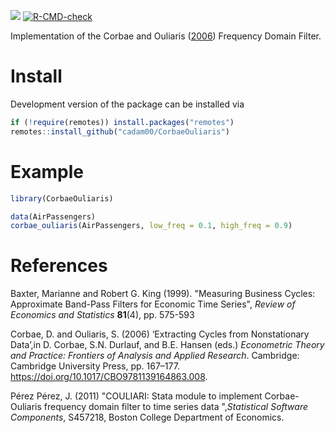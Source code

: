 <!-- badges: start -->
  [![](https://img.shields.io/badge/devel%20version-0.1.0-blue.svg)](https://CRAN.R-project.org/package=CorbaeOuliaris)
  [![R-CMD-check](https://github.com/cadam00/CorbaeOuliaris/actions/workflows/R-CMD-check.yaml/badge.svg)](https://github.com/cadam00/CorbaeOuliaris/actions/workflows/R-CMD-check.yaml)
<!-- badges: end -->

Implementation of the Corbae and Ouliaris ([2006](#ref-corbae2006)) Frequency
Domain Filter.

# **Install**

Development version of the package can be installed via
``` r
if (!require(remotes)) install.packages("remotes")
remotes::install_github("cadam00/CorbaeOuliaris")
```

# **Example**

``` r
library(CorbaeOuliaris)

data(AirPassengers)
corbae_ouliaris(AirPassengers, low_freq = 0.1, high_freq = 0.9)
```

# **References**

Baxter, Marianne and Robert G. King (1999).
<span class="nocase" id="ref-baxter1999">"Measuring Business Cycles: Approximate
Band-Pass Filters for Economic Time Series",</span> <em>Review of Economics and
Statistics</em> <b>81</b>(4), pp. 575-593

Corbae, D. and Ouliaris, S. (2006)<span class="nocase" id="ref-corbae2006">
‘Extracting Cycles from Nonstationary Data’,</span>in D. Corbae, S.N. Durlauf,
and B.E. Hansen (eds.) <em>Econometric Theory and Practice: Frontiers of
Analysis and Applied Research</em>. Cambridge: Cambridge University Press, pp.
167–177. https://doi.org/10.1017/CBO9781139164863.008.

Pérez Pérez, J. (2011) <span class="nocase" id="ref-perez2011">"COULIARI: Stata
module to implement Corbae-Ouliaris frequency domain filter to time series data
",</span><em>Statistical Software Components</em>, S457218, Boston College
Department of Economics. 
